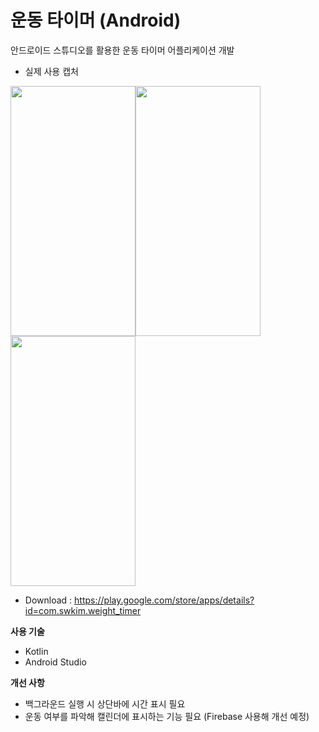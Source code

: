 # 운동 타이머 (Android)
안드로이드 스튜디오를 활용한 운동 타이머 어플리케이션 개발


* 실제 사용 캡처

<img src="https://user-images.githubusercontent.com/63894186/155709549-9642da78-4c11-4a7b-879d-b2bce81b386a.png"  width="200" height="400"/><img src="https://user-images.githubusercontent.com/63894186/155709579-fe4b283b-4daa-4513-9f35-b537fb4b56f7.png"  width="200" height="400"/><img src="https://user-images.githubusercontent.com/63894186/155709612-90b66943-9d16-4b6a-95cc-89ff3666dced.png"  width="200" height="400"/>

* Download : https://play.google.com/store/apps/details?id=com.swkim.weight_timer

__사용 기술__
* Kotlin
* Android Studio

__개선 사항__
* 백그라운드 실행 시 상단바에 시간 표시 필요
* 운동 여부를 파악해 캘린더에 표시하는 기능 필요 (Firebase 사용해 개선 예정)
